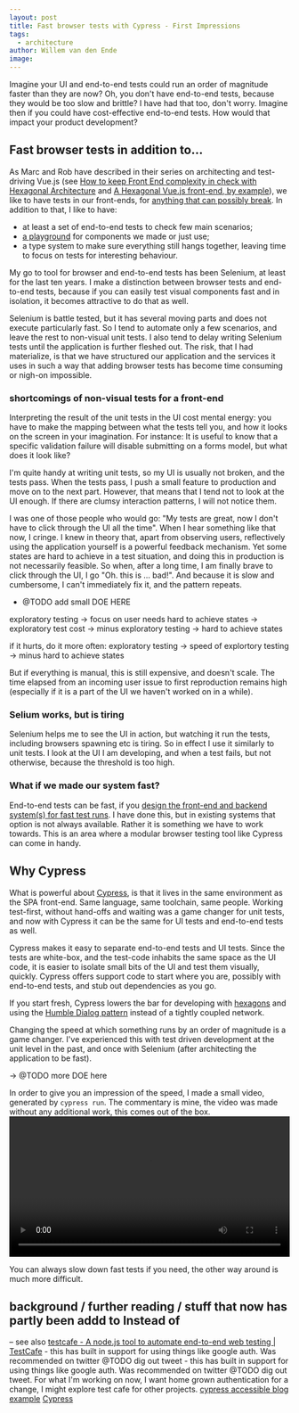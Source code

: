 ```yaml
---
layout: post
title: Fast browser tests with Cypress - First Impressions
tags:
  - architecture
author: Willem van den Ende
image:
---
```


Imagine your UI and end-to-end tests could run an order of magnitude faster than
they are now? Oh, you don't have end-to-end tests, because they would be too
slow and brittle? I have had that too, don't worry. Imagine then if you could
have cost-effective end-to-end tests. How would that impact your product
development?

## Fast browser tests in addition to...

As Marc and Rob have described in their series on architecting and test-driving Vue.js (see [How to keep Front End complexity in check with Hexagonal Architecture](/2020/09/09/how-to-keep-complexity-in-check-with-hexagonal-architecture.html) and [A Hexagonal Vue.js front-end, by example](/2020/09/25/hexagonal-frontend-example.html)), we like to have tests in our front-ends, for [anything that can possibly break](http://wiki.c2.com/?TestEverythingThatCouldPossiblyBreak). In addition to that, I like to have:

* at least a set of end-to-end tests to check few main scenarios;
* [a playground](https://storybook.js.org) for components we made or just use;
* a type system to make sure everything still hangs together, leaving time to focus on tests for interesting behaviour.

My go to tool for browser and end-to-end tests has been Selenium, at least for
the last ten years. I make a distinction between browser tests and end-to-end
tests, because if you can easily test visual components fast and in isolation,
it becomes attractive to do that as well.

Selenium is battle tested, but it has several moving parts and does not execute
particularly fast. So I tend to automate only a few scenarios, and leave the
rest to non-visual unit tests. I also tend to delay writing Selenium tests until the application is further fleshed out. The risk, that I had materialize, is that we have structured our application and the services it uses in such a way that adding browser tests has become time consuming or nigh-on impossible.

### shortcomings of non-visual tests for a front-end
Interpreting the result of the unit tests in the UI cost mental energy: you have to make the mapping between what the tests tell you, and how it looks on the screen in your imagination. For instance: It is useful to know that a specific validation failure will disable submitting on a forms model, but what does it look like?

I'm quite handy at writing unit tests, so my UI is usually not broken, and the tests pass. When the tests pass, I push a small feature to production and move on to the next part. However, that means that I tend not to look at the UI enough. If there are clumsy interaction patterns, I will not notice them.

I was one of those people who would go: "My tests are great, now I don't have to click through the UI all the time". When I hear something like that now, I cringe. I knew in theory that, apart from observing users, reflectively using the application yourself is a powerful feedback mechanism. Yet some states are hard to achieve in a test situation, and doing this in production is not necessarily feasible. So when, after a long time, I am finally brave to click through the UI, I go "Oh. this is ... bad!". And because it is slow and cumbersome, I can't immediately fix it, and the pattern repeats.

- @TODO add small DOE HERE

exploratory testing -> focus on user needs
hard to achieve states -> exploratory test cost -> minus exploratory testing -> hard to achieve states

if it hurts, do it more often:
exploratory testing -> speed of explortory testing -> minus hard to achieve states

But if everything is manual, this is still expensive, and doesn't scale. The time elapsed from an incoming user issue to first reproduction remains high (especially if it is a part of the UI we haven't worked on in a while).

### Selium works, but is tiring
Selenium helps me to see the UI in action, but watching it run the tests, including browsers spawning etc is tiring. So in effect I use it similarly to unit tests. I look at the UI I am developing, and when a test fails, but not otherwise, because the threshold is too high.

### What if we made our system fast?
End-to-end tests can be fast, if you [design the front-end and backend system(s) for fast test runs](/2020/09/17/test-architecture.html). I have done this, but in existing systems that option is not always available. Rather it is something we have to work towards. This is an area where a modular browser testing tool like Cypress can come in handy.

## Why Cypress

What is powerful about [Cypress](https://www.cypress.io/), is that it lives in
the same environment as the SPA front-end. Same language, same toolchain, same
people. Working test-first, without hand-offs and waiting was a game changer for
unit tests, and now with Cypress it can be the same for UI tests and end-to-end tests as well.

Cypress makes it easy to separate end-to-end tests and UI tests. Since the tests
are white-box, and the test-code inhabits the same space as the UI code, it is
easier to isolate small bits of the UI and test them visually, quickly. Cypress
offers support code to start where you are, possibly with end-to-end tests, and
stub out dependencies as you go.

If you start fresh, Cypress lowers the bar for developing with
[hexagons](/2020/08/20/hexagonal-architecture.html) and using the [Humble
Dialog pattern](http://xunitpatterns.com/Humble%20Object.html) instead of a tightly coupled network.

Changing the speed at which something runs by an order of magnitude is a game
changer. I've experienced this with test driven development at the unit level in
the past, and once with Selenium (after architecting the application to be
fast).

-> @TODO more DOE here

In order to give you an impression of the speed, I made a small video, generated by `cypress run`. The commentary is mine, the video was made without any additional work, this comes out of the box.
<video width="100%" controls alt="A video of the testrunner made from a CI script. Runs six tests in twelve seconds. Initial startup time is about five seconds">
  <source src="/attachments/blogposts/2020/cypress_run.mp4" type="video/mp4">
Your browser does not support the video tag.
</video>

You can always slow down fast tests if you need, the other way around is much more difficult.

## background / further reading / stuff that now has partly been addd to Instead of
&#x2013; see also [testcafe - A node.js tool to automate end-to-end web testing | TestCafe](a_node_js_tool_to_automate_end_to_end_web_testing_testcafe.md) - this has built in support for using things like google auth. Was recommended on twitter @TODO dig out tweet - this has built in support for using things like google auth. Was recommended on twitter @TODO dig out tweet. For what I'm working on now, I want home grown authentication for a change, I might explore test cafe for other projects.
[cypress accessible blog example](cypress_example_recipes_examples_blogs_a11y_at_master_cypress_io_cypress_example_recipes.md)
[Cypress](20200925094231-cypress.md)
